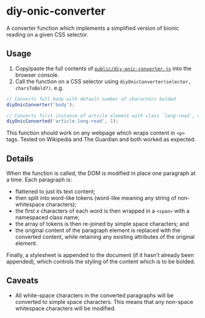 # diy-onic-converter

A converter function which implements a simplified version of bionic reading on a given CSS selector.

## Usage

1. Copy/paste the full contents of [`public/diy-onic-converter.js`](public/diy-onic-converter.js) into the browser console.
2. Call the function on a CSS selector using `diyOnicConverter(selector, charsToBold?)`. e.g.
```JavaScript
// Converts full body with default number of characters bolded
diyOnicConverter('body');

// Converts first instance of article element with class `long-read`, only bolding the first letter of each word
diyOnicConverted('article.long-read', 1);
```

This function should work on any webpage which wraps content in `<p>` tags. Tested on Wikipedia and The Guardian and both worked as expected.

## Details

When the function is called, the DOM is modified in place one paragraph at a time. Each paragraph is:
- flattened to just its text content;
- then split into word-like tokens (word-like meaning any string of non-whitespace characters);
- the first _x_ characters of each word is then wrapped in a `<span>` with a namespaced class name;
- the array of tokens is then re-joined by simple space characters; and
- the original content of the paragraph element is replaced with the converted content, while retaining any existing attributes of the original element.

Finally, a stylesheet is appended to the document (if it hasn't already been appended), which controls the styling of the content which is to be bolded.

## Caveats

- All white-space characters in the converted paragraphs will be converted to simple space characters. This means that any non-space whitespace characters will be modified.